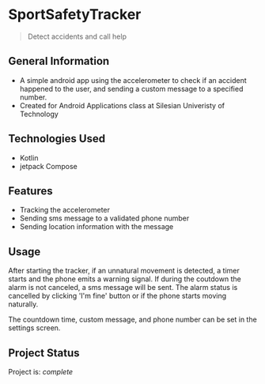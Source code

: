 # SportSafetyTracker
> Detect accidents and call help

## General Information
- A simple android app using the accelerometer to check if an accident happened to the user, and sending a custom message to a specified number.
- Created for Android Applications class at Silesian Univeristy of Technology


## Technologies Used
- Kotlin
- jetpack Compose


## Features
- Tracking the accelerometer
- Sending sms message to a validated phone number
- Sending location information with the message


## Usage
After starting the tracker, if an unnatural movement is detected, a timer starts and the phone emits a warning signal. If during the coutdown the alarm is not canceled, a sms message will be sent.
The alarm status is cancelled by clicking 'I'm fine' button or if the phone starts moving naturally.

The countdown time, custom message, and phone number can be set in the settings screen.

## Project Status
Project is: _complete_

